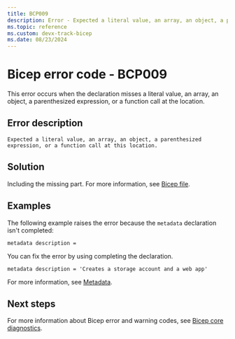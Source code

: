 ```yaml
---
title: BCP009
description: Error - Expected a literal value, an array, an object, a parenthesized expression, or a function call at this location.
ms.topic: reference
ms.custom: devx-track-bicep
ms.date: 08/23/2024
---
```


# Bicep error code - BCP009

This error occurs when the declaration misses a literal value, an array, an object, a parenthesized expression, or a function call at the location.

## Error description

`Expected a literal value, an array, an object, a parenthesized expression, or a function call at this location.`

## Solution

Including the missing part.  For more information, see [Bicep file](../file.md).

## Examples

The following example raises the error because the `metadata` declaration isn't completed:

```bicep
metadata description = 
```

You can fix the error by using completing the declaration.

```bicep
metadata description = 'Creates a storage account and a web app'
```

For more information, see [Metadata](../file.md#metadata).

## Next steps

For more information about Bicep error and warning codes, see [Bicep core diagnostics](../bicep-core-diagnostics.md).
